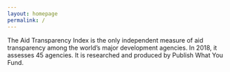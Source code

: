 ```yaml
---
layout: homepage
permalink: /
---
```


The Aid Transparency Index is the only independent measure of aid transparency among the world’s major development agencies. In 2018, it assesses 45 agencies. It is researched and produced by Publish What You Fund. 
